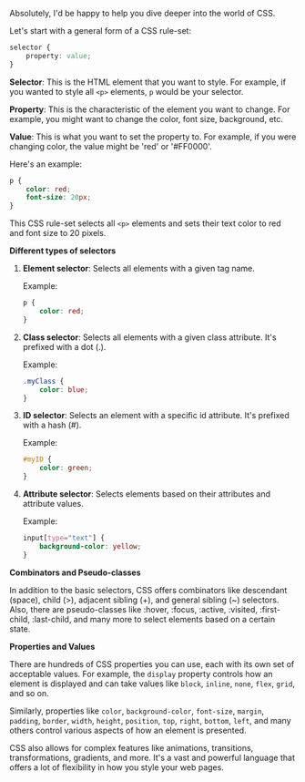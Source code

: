 Absolutely, I'd be happy to help you dive deeper into the world of CSS.

Let's start with a general form of a CSS rule-set:

```css
selector {
    property: value;
}
```

**Selector**: This is the HTML element that you want to style. For example, if you wanted to style all `<p>` elements, `p` would be your selector.

**Property**: This is the characteristic of the element you want to change. For example, you might want to change the color, font size, background, etc.

**Value**: This is what you want to set the property to. For example, if you were changing color, the value might be 'red' or '#FF0000'.

Here's an example:

```css
p {
    color: red;
    font-size: 20px;
}
```

This CSS rule-set selects all `<p>` elements and sets their text color to red and font size to 20 pixels.

**Different types of selectors**

1. **Element selector**: Selects all elements with a given tag name.

   Example: 
   ```css
   p {
       color: red;
   }
   ```

2. **Class selector**: Selects all elements with a given class attribute. It's prefixed with a dot (.).

   Example:
   ```css
   .myClass {
       color: blue;
   }
   ```

3. **ID selector**: Selects an element with a specific id attribute. It's prefixed with a hash (#). 

   Example:
   ```css
   #myID {
       color: green;
   }
   ```

4. **Attribute selector**: Selects elements based on their attributes and attribute values.

   Example:
   ```css
   input[type="text"] {
       background-color: yellow;
   }
   ```

**Combinators and Pseudo-classes**

In addition to the basic selectors, CSS offers combinators like descendant (space), child (>), adjacent sibling (+), and general sibling (~) selectors. Also, there are pseudo-classes like :hover, :focus, :active, :visited, :first-child, :last-child, and many more to select elements based on a certain state.

**Properties and Values**

There are hundreds of CSS properties you can use, each with its own set of acceptable values. For example, the `display` property controls how an element is displayed and can take values like `block`, `inline`, `none`, `flex`, `grid`, and so on.

Similarly, properties like `color`, `background-color`, `font-size`, `margin`, `padding`, `border`, `width`, `height`, `position`, `top`, `right`, `bottom`, `left`, and many others control various aspects of how an element is presented.

CSS also allows for complex features like animations, transitions, transformations, gradients, and more. It's a vast and powerful language that offers a lot of flexibility in how you style your web pages.